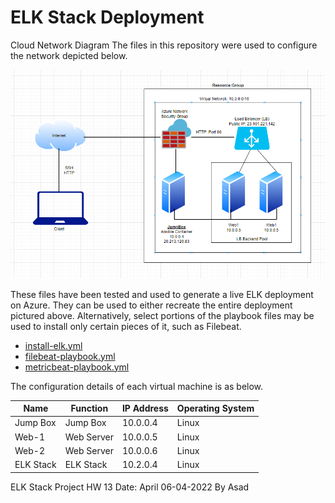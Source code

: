 # ELK Stack Deployment

Cloud Network Diagram
The files in this repository were used to configure the network depicted below.

![Diagram](Diagrams/Network-Diagram.png)

These files have been tested and used to generate a live ELK deployment on Azure. They can be used to either recreate the entire deployment pictured above. Alternatively, select portions of the playbook files may be used to install only certain pieces of it, such as Filebeat.

- [install-elk.yml](Ansible/filebeat-playbook.yml.txt)
- [filebeat-playbook.yml](Ansible/filebeat-playbook.yml.txt)
- [metricbeat-playbook.yml](Ansible/metricbeat-playbook.yml.txt)


The configuration details of each virtual machine is as below.

| Name     | Function | IP Address | Operating System |
|----------|----------|------------|------------------|
| Jump Box | Jump Box   | 10.0.0.4 | Linux            |
| Web-1    | Web Server | 10.0.0.5 | Linux            |
| Web-2    | Web Server | 10.0.0.6 | Linux            |
| ELK Stack| ELK Stack  | 10.2.0.4 | Linux            |



ELK Stack Project HW 13
Date: April 06-04-2022
By Asad

